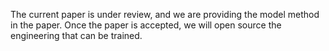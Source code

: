 The current paper is under review, and we are providing the model method in the paper. Once the paper is accepted, we will open source the engineering that can be trained.

